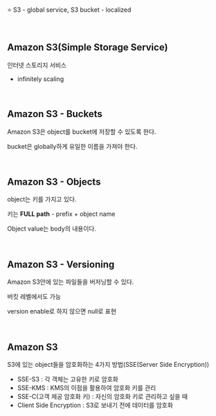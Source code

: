 

⭐ S3 - global service, S3 bucket - localized

<br>

## Amazon S3(Simple Storage Service)

인터넷 스토리지 서비스

+ infinitely scaling

<br>

## Amazon S3 - Buckets

Amazon S3은 object를 bucket에 저장할 수 있도록 한다.

bucket은 globally하게 유일한 이름을 가져야 한다.

<br>

## Amazon S3 - Objects

object는 키를 가지고 있다.

키는 **FULL path** - prefix + object name

Object value는 body의 내용이다.

<br>

## Amazon S3 - Versioning

Amazon S3안에 있는 파일들을 버저닝할 수 있다.

버킷 레벨에서도 가능

version enable로 하지 않으면 null로 표현

<br>

## Amazon S3

S3에 있는 object들을 암호화하는 4가지 방법(SSE(Server Side Encryption))

+ SSE-S3 : 각 객체는 고유한 키로 암호화
+ SSE-KMS : KMS의 이점을 활용하여 암호화 키를 관리
+ SSE-C(고객 제공 암호화 키) : 자신의 암호화 키로 관리하고 싶을 때
+ Client Side Encryption : S3로 보내기 전에 데이터를 암호화















